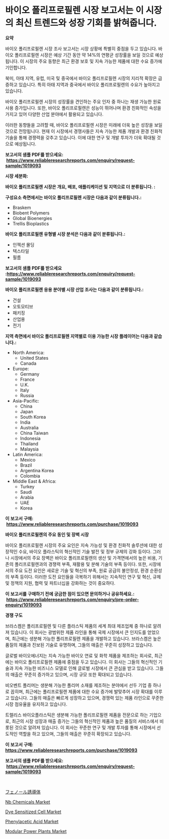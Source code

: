 <p><h1>바이오 폴리프로필렌 시장 보고서는 이 시장의 최신 트렌드와 성장 기회를 밝혀줍니다.</h1></p><p><strong>요약</strong></p>
<p><p>바이오 폴리프로필렌 시장 조사 보고서는 시장 상황에 특별히 중점을 두고 있습니다. 바이오 폴리프로필렌 시장은 예상 기간 동안 약 14%의 연평균 성장률을 보일 것으로 예상됩니다. 이 시장의 주요 동향은 최근 환경 보호 및 지속 가능한 제품에 대한 수요 증가에 기인합니다.</p><p>북미, 아태 지역, 유럽, 미국 및 중국에서 바이오 폴리프로필렌 시장의 지리적 확장은 급증하고 있습니다. 특히 아태 지역과 중국에서 바이오 폴리프로필렌의 수요가 높아지고 있습니다.</p><p>바이오 폴리프로필렌 시장의 성장률을 견인하는 주요 인자 중 하나는 재생 가능한 원료 사용 증가입니다. 또한, 바이오 폴리프로필렌은 성능이 뛰어나며 환경 친화적인 속성을 가지고 있어 다양한 산업 분야에서 활용되고 있습니다.</p><p>이러한 동향들을 고려할 때, 바이오 폴리프로필렌 시장은 미래에 더욱 높은 성장을 보일 것으로 전망됩니다. 현재 이 시장에서 경쟁사들은 지속 가능한 제품 개발과 환경 친화적 기술을 통해 경쟁력을 갖추고 있습니다. 이에 대한 연구 및 개발 투자가 더욱 확대될 것으로 예상됩니다.</p></p>
<p><strong>보고서의 샘플 PDF를 받으세요: &nbsp;<a href="https://www.reliableresearchreports.com/enquiry/request-sample/1019093">https://www.reliableresearchreports.com/enquiry/request-sample/1019093</a></strong></p>
<p><strong>시장 세분화:</strong></p>
<p><strong> 바이오 폴리프로필렌 시장은 개요, 배포, 애플리케이션 및 지역으로 더 분류됩니다. :</strong></p>
<p><strong>구성요소 측면에서는 바이오 폴리프로필렌 시장은 다음과 같이 분류됩니다.:</strong></p>
<p><ul><li>Braskem</li><li>Biobent Polymers</li><li>Global Bioenergies</li><li>Trellis Bioplastics</li></ul></p>
<p><strong> 바이오 폴리프로필렌 유형별 시장 분석은 다음과 같이 분류됩니다.:</strong></p>
<p><ul><li>인젝션 몰딩</li><li>텍스타일</li><li>필름</li></ul></p>
<p><strong>보고서의 샘플 PDF를 받으세요 :<a href="https://www.reliableresearchreports.com/enquiry/request-sample/1019093">https://www.reliableresearchreports.com/enquiry/request-sample/1019093</a></strong></p>
<p><strong> 바이오 폴리프로필렌 응용 분야별 시장 산업 조사는 다음과 같이 분류됩니다.:</strong></p>
<p><ul><li>건설</li><li>오토모티브</li><li>패키징</li><li>산업용</li><li>전기</li></ul></p>
<p><strong>지역 측면에서 바이오 폴리프로필렌 지역별로 이용 가능한 시장 플레이어는 다음과 같습니다.:</strong></p>
<p><ul>
    <li>
        North America:
        <ul>
            <li>United States</li>
            <li>Canada</li>
        </ul>
    </li>
    <li>
        Europe:
        <ul>
            <li>Germany</li>
            <li>France</li>
            <li>U.K.</li>
            <li>Italy</li>
            <li>Russia</li>
        </ul>
    </li>
    <li>
        Asia-Pacific:
        <ul>
            <li>China</li>
            <li>Japan</li>
            <li>South Korea</li>
            <li>India</li>
            <li>Australia</li>
            <li>China Taiwan</li>
            <li>Indonesia</li>
            <li>Thailand</li>
            <li>Malaysia</li>
        </ul>
    </li>
    <li>
        Latin America:
        <ul>
            <li>Mexico</li>
            <li>Brazil</li>
            <li>Argentina Korea</li>
            <li>Colombia</li>
        </ul>
    </li>
    <li>
        Middle East & Africa:
        <ul>
            <li>Turkey</li>
            <li>Saudi</li>
            <li>Arabia</li>
            <li>UAE</li>
            <li>Korea</li>
        </ul>
    </li>
    </ul></p>
<p><strong>이 보고서 구매: &nbsp;<a href="https://www.reliableresearchreports.com/purchase/1019093">https://www.reliableresearchreports.com/purchase/1019093</a></strong></p>
<p><strong>바이오 폴리프로필렌의 주요 동인 및 장벽 시장</strong></p>
<p><p>바이오 폴리프로필렌 시장의 주요 요인은 지속 가능성 및 환경 친화적 솔루션에 대한 성장적인 수요, 바이오 플라스틱의 혁신적인 기술 발전 및 정부 규제의 강화 등이다. 그러나 시장에서의 주요 장벽은 바이오 폴리프로필렌의 생산 및 가격면에서의 높은 비용, 기존의 폴리프로필렌과의 경쟁력 부족, 재활용 및 분해 기술의 부족 등이다. 또한, 시장에서의 주요 도전 요인은 새로운 기술 및 혁신의 부족, 원료 공급의 불안정성, 환경 순환성의 부족 등이다. 이러한 도전 요인들을 극복하기 위해서는 지속적인 연구 및 혁신, 규제 및 정책의 지원, 협력 및 파트너십을 강화하는 것이 중요하다.</p></p>
<p><strong>이 보고서를 구매하기 전에 궁금한 점이 있으면 문의하거나 공유하세요.: &nbsp;<a href="https://www.reliableresearchreports.com/enquiry/pre-order-enquiry/1019093">https://www.reliableresearchreports.com/enquiry/pre-order-enquiry/1019093</a></strong></p>
<p><strong>경쟁 구도</strong></p>
<p><p>브라스켐은 폴리프로필렌 및 다른 플라스틱 제품의 세계 최대 제조업체 중 하나로 알려져 있습니다. 이 회사는 광범위한 제품 라인을 통해 국제 시장에서 큰 인지도를 얻었으며, 최근에는 생분해 가능한 폴리프로필렌 제품을 개발하고 있습니다. 브라스켐은 높은 품질의 제품과 진보된 기술로 유명하며, 그들의 매출은 꾸준히 성장하고 있습니다.</p><p>글로벌 바이오에너지는 지속 가능한 바이오 연료 및 화학 제품을 제조하는 회사로, 최근에는 바이오 폴리프로필렌 제품에 중점을 두고 있습니다. 이 회사는 그들의 혁신적인 기술과 지속 가능한 비즈니스 모델로 인해 글로벌 시장에서 큰 관심을 받고 있습니다. 그들의 매출은 꾸준히 증가하고 있으며, 시장 규모 또한 확대되고 있습니다.</p><p>비오벤트 폴리머는 생분해 가능한 폴리머 소재를 제조하는 분야에서 선두 기업 중 하나로 꼽히며, 최근에는 폴리프로필렌 제품에 대한 수요 증가에 발맞추어 시장 확대를 이루고 있습니다. 그들의 매출은 빠르게 성장하고 있으며, 경쟁력 있는 제품 라인으로 꾸준한 시장 점유율을 유지하고 있습니다.</p><p>트렐리스 바이오플라스틱은 생분해 가능한 폴리프로필렌 제품을 전문으로 하는 기업으로, 최근의 시장 성장과 매출 증가는 그들의 혁신적인 제품과 높은 품질의 서비스에서 비롯된 것으로 알려져 있습니다. 이 회사는 꾸준한 연구 및 개발 투자를 통해 시장에서 선도적인 역할을 하고 있으며, 그들의 매출은 꾸준히 확장되고 있습니다.</p></p>
<p><strong>이 보고서 구매: &nbsp; <a href="https://www.reliableresearchreports.com/purchase/1019093">https://www.reliableresearchreports.com/purchase/1019093</a></strong></p>
<p><strong>보고서의 샘플 PDF를 받으세요: &nbsp;<a href="https://www.reliableresearchreports.com/enquiry/request-sample/1019093">https://www.reliableresearchreports.com/enquiry/request-sample/1019093</a></strong><strong></strong></p>
<p>&nbsp;</p>
<p><p><a href="https://github.com/nxboeu02965442/Market-Research-Report-List-1/blob/main/2716779189469.md">フェノール誘導体</a></p><p><a href="https://chivalrous-flock-a86.notion.site/Nb-Chemicals-Market-Share-Market-New-Trends-Analysis-Report-By-Type-By-Application-By-End-use-B-0806a4ed2b4f4b058947a6684d5a5647">Nb Chemicals Market</a></p><p><a href="https://view.publitas.com/reportprime-1/insights-into-dye-sensitized-cell-market-size-analysing-market-share-trends-and-growth-from-2024-to-2031/">Dye Sensitized Cell Market</a></p><p><a href="https://github.com/FassouRP/Market-Research-Report-List-3/blob/main/phenylacetic-acid-market.md">Phenylacetic Acid Market</a></p><p><a href="https://issuu.com/reportprime-2/docs/modular-power-plants-market-size-2030.pptx">Modular Power Plants Market</a></p></p>